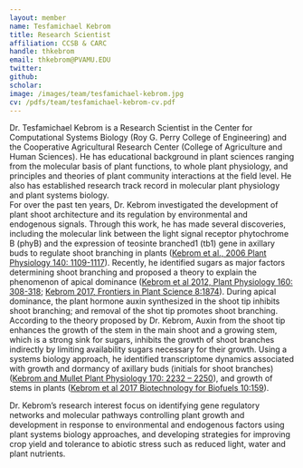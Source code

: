 ```yaml
---
layout: member
name: Tesfamichael Kebrom
title: Research Scientist
affiliation: CCSB & CARC
handle: thkebrom
email: thkebrom@PVAMU.EDU
twitter:
github: 
scholar: 
image: /images/team/tesfamichael-kebrom.jpg
cv: /pdfs/team/tesfamichael-kebrom-cv.pdf
---
```



Dr. Tesfamichael Kebrom is a Research Scientist in the Center for Computational Systems Biology (Roy G. Perry College of Engineering) and the Cooperative Agricultural Research Center (College of Agriculture and Human Sciences). He has educational background in plant sciences ranging from the molecular basis of plant functions, to whole plant physiology, and principles and theories of plant community interactions at the field level. He also has established research track record in molecular plant physiology and plant systems biology.  
For over the past ten years, Dr. Kebrom investigated the development of plant shoot architecture and its regulation by environmental and endogenous signals. Through this work, he has made several discoveries, including the molecular link between the light signal receptor phytochrome B (phyB) and the expression of teosinte branched1 (tb1) gene in axillary buds to regulate shoot branching in plants ([Kebrom et al., 2006 Plant Physiology 140: 1109-1117](http://www.plantphysiol.org/content/140/3/1109.short)). Recently, he identified sugars as major factors determining shoot branching and proposed a theory to explain the phenomenon of apical dominance ([Kebrom et al 2012, Plant Physiology 160: 308-318](http://www.plantphysiol.org/content/160/1/308); [Kebrom 2017, Frontiers in Plant Science 8:1874](https://www.frontiersin.org/articles/10.3389/fpls.2017.01874/full)).  During apical dominance, the plant hormone auxin synthesized in the shoot tip inhibits shoot branching; and removal of the shot tip promotes shoot branching. According to the theory proposed by Dr. Kebrom, Auxin from the shoot tip enhances the growth of the stem in the main shoot and a growing stem, which is a strong sink for sugars, inhibits the growth of shoot branches indirectly by limiting availability sugars necessary for their growth. Using a systems biology approach, he identified transcriptome dynamics associated with growth and dormancy of axillary buds (initials for shoot branches) ([Kebrom and Mullet Plant Physiology 170: 2232 – 2250](http://www.plantphysiol.org/content/170/4/2232)), and growth of stems in plants ([Kebrom et al 2017 Biotechnology for Biofuels 10:159](https://biotechnologyforbiofuels.biomedcentral.com/articles/10.1186/s13068-017-0848-3)). 

Dr. Kebrom’s research interest focus on identifying gene regulatory networks and molecular pathways controlling plant growth and development in response to environmental and endogenous factors using plant systems biology approaches, and developing strategies for improving crop yield and tolerance to abiotic stress such as reduced light, water and plant nutrients.


